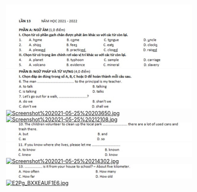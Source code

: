 [![Screenshot%202021-05-25%20200816.jpg](https://github.com/uploadimagefree/2021/blob/main/Screenshot%202021-05-25%20200816.jpg?raw=true)](https://github.com/uploadimagefree/2021/blob/main/Screenshot%202021-05-25%20200816.jpg?raw=true)
[![Screenshot%202021-05-25%20202407.jpg](https://github.com/uploadimagefree/2021/blob/main/Screenshot%202021-05-25%20202407.jpg?raw=true)](https://github.com/uploadimagefree/2021/blob/main/Screenshot%202021-05-25%20202407.jpg?raw=true)
[![Screenshot%202021-05-25%20203650.jpg](https://i.imgur.com/6V2dHfU.jpg)](https://github.com/uploadimagefree/2021/blob/main/Screenshot%202021-05-25%20203650.jpg?raw=true)
[![Screenshot%202021-05-25%20212108.jpg](https://dl.dropboxusercontent.com/s/z1159e337n9xskd/Screenshot%202021-05-25%20212108.jpg?dl=0)](https://dl.dropboxusercontent.com/s/z1159e337n9xskd/Screenshot%202021-05-25%20212108.jpg?dl=0)
[![Screenshot%202021-05-25%20213127.jpg](https://github.com/uploadimagefree/2021/blob/main/Screenshot%202021-05-25%20213127.jpg?raw=true)](https://github.com/uploadimagefree/2021/blob/main/Screenshot%202021-05-25%20213127.jpg?raw=true)
[![Screenshot%202021-05-25%20213724.jpg](https://github.com/uploadimagefree/2021/blob/main/Screenshot%202021-05-25%20213724.jpg?raw=true)](https://github.com/uploadimagefree/2021/blob/main/Screenshot%202021-05-25%20213724.jpg?raw=true)
[![Screenshot%202021-05-25%20214302.jpg](https://dl.dropboxusercontent.com/s/r9m695wg812oaqo/Screenshot%202021-05-25%20214625-1.jpg?dl=0)](https://dl.dropboxusercontent.com/s/r9m695wg812oaqo/Screenshot%202021-05-25%20214625-1.jpg?dl=0)
[![Screenshot%202021-05-25%20215459.jpg](https://github.com/uploadimagefree/2021/blob/main/Screenshot%202021-05-25%20215459.jpg?raw=true)](https://github.com/uploadimagefree/2021/blob/main/Screenshot%202021-05-25%20215459.jpg?raw=true)
[![E2Pg_BXXEAUF1E6.jpg](https://pbs.twimg.com/media/E2Pg_BXXEAUF1E6?format=jpg&name=4096x4096)](https://pbs.twimg.com/media/E2Pg_BXXEAUF1E6?format=jpg&name=4096x4096)
